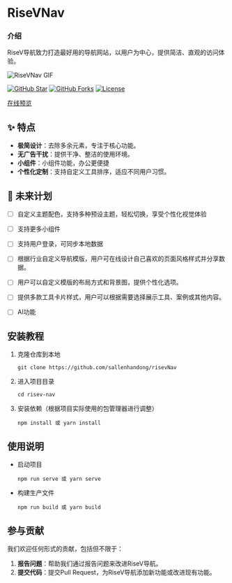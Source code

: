# RiseVNav

### 介绍
RiseV导航致力打造最好用的导航网站，以用户为中心，提供简洁、直观的访问体验。


![RiseVNav GIF](risevnav.gif)

[![GitHub Star](https://img.shields.io/github/stars/sallenhandong/risevNav.svg)](https://github.com/sallenhandong/risevNav)
[![GitHub Forks](https://img.shields.io/github/forks/sallenhandong/risevNav.svg)](https://github.com/sallenhandong/risevNav)
[![License](https://img.shields.io/badge/License-Apache%202.0-brightgreen.svg)](https://opensource.org/licenses/Apache-2.0)


[在线预览](https://nav.risev.cn)

##  :sparkles: 特点
- **极简设计**：去除多余元素，专注于核心功能。
- **无广告干扰**：提供干净、整洁的使用环境。
- **小组件**：小组件功能，办公更便捷
- **个性化定制**：支持自定义工具排序，适应不同用户习惯。

##  :star2: 未来计划
- [ ]  自定义主题配色，支持多种预设主题，轻松切换，享受个性化视觉体验
- [ ]  支持更多小组件
- [ ]  支持用户登录，可同步本地数据
- [ ]  根据行业自定义导航模版，用户可在线设计自己喜欢的页面风格样式并分享数据。
- [ ]  用户可以自定义模版的布局方式和背景图，提供个性化选项。
- [ ]  提供多款工具卡片样式，用户可以根据需要选择展示工具、案例或其他内容。
- [ ]  AI功能


## 安装教程
1. 克隆仓库到本地
   ```
   git clone https://github.com/sallenhandong/risevNav
   ```
2. 进入项目目录
   ```
   cd risev-nav
   ```
3. 安装依赖（根据项目实际使用的包管理器进行调整）
   ```
   npm install 或 yarn install
   ```

## 使用说明
- 启动项目
  ```
  npm run serve 或 yarn serve
  ```
- 构建生产文件
  ```
  npm run build 或 yarn build
  ```

## 参与贡献
我们欢迎任何形式的贡献，包括但不限于：
1. **报告问题**：帮助我们通过报告问题来改进RiseV导航。
2. **提交代码**：提交Pull Request，为RiseV导航添加新功能或改进现有功能。


